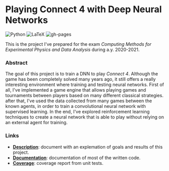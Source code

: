 # Playing Connect 4 with Deep Neural Networks
![Python](https://github.com/arn4/connect4/actions/workflows/python.yml/badge.svg)
![LaTeX](https://github.com/arn4/connect4/actions/workflows/latex.yml/badge.svg)
![gh-pages](https://github.com/arn4/connect4/actions/workflows/gh-pages-index.yml/badge.svg)

This is the project I've prepared for the exam _Computing Methods for Experimental Physics and Data Analysis_ during a.y. 2020-2021.

### Abstract
The goal of this project is to train a DNN to play _Connect 4_. Although the game has been completely solved many years ago, it still offers a really interesting environment where training and testing neural networks. First of all, I've implemented a game engine that allows playing games and tournaments between players based on many different classical strategies. after that, I've used the data collected from many games between the known agents, in order to train a convolutional neural network with supervised learning. In the end, I've explored reinforcement learning techniques to create a neural network that is able to play without relying on an external agent for training. 

### Links
 - **[Description](https://arn4.github.io/connect4/description.pdf)**: document with an explemation of goals and results of this project.
 - **[Documentation](https://arn4.github.io/connect4/doc/)**: documentation of most of the written code.
 - **[Coverage](https://arn4.github.io/connect4/coverage/)**: coverage report from unit tests.


